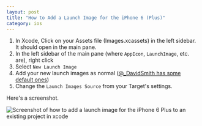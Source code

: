 ```yaml
---
layout: post
title: "How to Add a Launch Image for the iPhone 6 (Plus)"
category: ios
---
```


1. In Xcode, Click on your Assets file (Images.xcassets) in the left sidebar. It should open in the main pane.
2. In the left sidebar of the main pane (where `AppIcon`, `LaunchImage`, etc. are), right click
3. Select `New Launch Image`
4. Add your new launch images as normal ([@_DavidSmith has some default ones](https://twitter.com/_davidsmith/status/509500836293378048))
5. Change the `Launch Images Source` from your Target's settings.

Here's a screenshot.

![Screenshot of how to add a launch image for the iPhone 6 Plus to an existing project in xcode](http://i.imgur.com/DQAfJT7.png "Screenshot: Add an iPhone 6 Plus launch image in Xcode")
